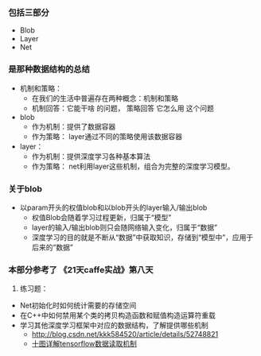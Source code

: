### 包括三部分
* Blob
* Layer
* Net

### 是那种数据结构的总结
* 机制和策略：
    * 在我们的生活中普遍存在两种概念：机制和策略
    * 机制回答：它能干啥 的问题， 策略回答 它怎么用 这个问题
* blob
    * 作为机制：提供了数据容器
    * 作为策略： layer通过不同的策略使用该数据容器
* layer：
    * 作为机制：提供深度学习各种基本算法
    * 作为策略： net利用layer这些机制，组合为完整的深度学习模型。


### 关于blob

* 以param开头的权值blob和以blob开头的layer输入/输出blob
    * 权值Blob会随着学习过程更新，归属于“模型”
    * layer的输入/输出blob则只会随网络输入变化，归属于“数据”
    * 深度学习的目的就是不断从“数据”中获取知识，存储到“模型中”，应用于后来的“数据”
    
### 本部分参考了 《21天caffe实战》第八天
 1. 练习题：
 * Net初始化时如何统计需要的存储空间
 * 在C++中如何禁用某个类的拷贝构造函数和赋值构造运算符重载
 * 学习其他深度学习框架中对应的数据结构，了解提供哪些机制
    * http://blog.csdn.net/kkk584520/article/details/52748821
    * [十图详解tensorflow数据读取机制](https://zhuanlan.zhihu.com/p/27238630)
